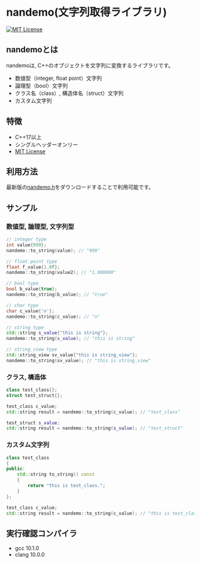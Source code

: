 # nandemo(文字列取得ライブラリ)

[![MIT License](http://img.shields.io/badge/license-MIT-blue.svg?style=flat)](LICENSE)

## nandemoとは
nandemoは, C++のオブジェクトを文字列に変換するライブラリです。
* 数値型（integer, float point）文字列
* 論理型（bool）文字列
* クラス名（class）, 構造体名（struct）文字列
* カスタム文字列

## 特徴
* C++17以上
* シングルヘッダーオンリー
* [MIT License](LICENSE)


## 利用方法
最新版の[nandemo.h](nandemo.h)をダウンロードすることで利用可能です。

## サンプル
### 数値型, 論理型, 文字列型
```cpp
// integer type
int value{999};
nandemo::to_string(value); // "999"

// float point type
float f_value{1.0f};
nandemo::to_string(value2); // "1.000000"

// bool type
bool b_value{true};
nandemo::to_string(b_value); // "true"

// char type
char c_value{'n'};
nandemo::to_string(c_value); // "n"

// string type
std::string s_value{"this is string"};
nandemo::to_string(s_value); // "this is string"

// string_view type
std::string_view sv_value{"this is string_view"};
nandemo::to_string(sv_value); // "this is string_view"

```

### クラス, 構造体
```cpp
class test_class{};
struct test_struct{};

test_class c_value;
std::string result = nandemo::to_string(c_value); // "test_class"

test_struct s_value;
std::string result = nandemo::to_string(s_value); // "test_struct"

```

### カスタム文字列
```cpp
class test_class
{
public:
    std::string to_string() const
    {
        return "this is test_class.";
    }
};

test_class c_value;
std::string result = nandemo::to_string(c_value); // "this is test_class."

```

## 実行確認コンパイラ
* gcc 10.1.0
* clang 10.0.0
